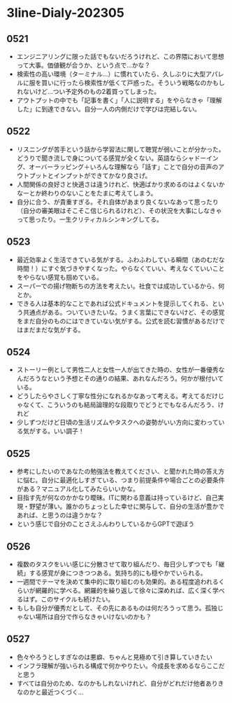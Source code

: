 # 3line-Dialy-202305
## 0521
- エンジニアリングに限った話でもないだろうけれど、この界隈において思想って大事。価値観が合うか、という点で…かな？
- 検索性の高い環境（ターミナル…）に慣れていたら、久しぶりに大型アパレルに服を買いに行ったら検索性が低くて戸惑った。そういう戦略なのかもしれないけど…つい予定外のもの2着買ってしまった。
- アウトプットの中でも「記事を書く」「人に説明する」をやらなきゃ「理解した」に到達できない。自分一人の内側だけで学びは完結しない。

## 0522
- リスニングが苦手という話から学習法に関して聴覚が弱いことが分かった。どうりで聞き流しで身についてる感覚が全くない。英語ならシャドーイング、オーバーラッピング＋いろんな理解なら「話す」ことで自分の音声のアウトプットとインプットができてかなり良さげ。
- 人間関係の良好さと快適さは違うけれど、快適ばかり求めるのはよくないかなーとか終わりのないことをたまに考えてしまう。
- 自分に合う、が貴重すぎる。それ自体があまり良くないなあって思ったり（自分の審美眼はそこそこ信じられるけれど）、その状況を大事にしなきゃって思ったり。一生クリティカルシンキングしてる。

## 0523
- 最近効率よく生活できている気がする。ふわふわしている瞬間（あのむだな時間！）にすぐ気づきやすくなった。やらなくていい、考えなくていいことをやらない感覚も掴めている。
- スーパーでの揚げ物断ちの方法を考えたい。社食では成功しているから、何とか。
- できる人は基本的なことであれば公式ドキュメントを提示してくれる、という共通点がある。ついていきたいな。うまく言葉にできないけど、その感覚をまだ自分のものにはできていない気がする。公式を読む習慣があるだけではまだまだな気がする。

## 0524
- ストーリー例として男性二人と女性一人が出てきた時の、女性が一番優秀なんだろうなという予想とその通りの結果、あれなんだろう。何かが根付いている。
- どうしたらやさしく丁寧な性分になれるかなあって考える。考えてるだけじゃなくて、こういうのも結局論理的な段取りでどうとでもなるんだろう、けれど
- 少しずつだけど日頃の生活リズムやタスクへの姿勢がいい方向に変わっている気がする。いい調子！

## 0525
- 参考にしたいのであなたの勉強法を教えてください、と聞かれた時の答え方に悩む。自分に最適化しすぎている、つまり前提条件や場合ごとの必要条件がある？マニュアル化してみたらいいかな。
- 目指す先が何なのかかなり曖昧。ITに関わる意義は持っているけど、自己実現・野望が薄い。誰かのちょっとした幸せに関与して、自分の生活が豊かであれば、と思うのは違うかな？
- という感じで自分のことさえふんわりしているからGPTで遊ぼう

## 0526
- 複数のタスクをいい感じに分散させて取り組んだり、毎日少しずつでも「継続」する感覚が身につきつつある。気持ち的にも穏やかでいられる。
- 一週間でテーマを決めて集中的に取り組むのも効果的。ある程度追われるくらいが網羅的に学べる。網羅的を繰り返して徐々に深めれば、広く深く学べるはず。このサイクルも続けたい。
- もしも自分が優秀だとして、その先にあるものは何だろうって思う。孤独じゃない場所は自分で作らなきゃいけないのかも？

## 0527
- 色々やろうとしすぎなのは悪癖、ちゃんと見極めて引き算していきたい
- インフラ理解が強いられる構成で何かやりたい。今成長を求めるならここだと思う
- すべては自分のため、なのかもしれないけれど、自分がどれだけ他者ありきなのかと最近つくづく…
